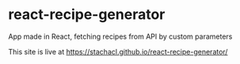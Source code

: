 # react-recipe-generator
App made in React, fetching recipes from API by custom parameters


This  site is live at https://stachacl.github.io/react-recipe-generator/
